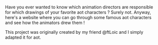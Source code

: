 Have you ever wanted to know which animation directors are responsible for which drawings of your favorite aot characters ? Surely not.
Anyway, here's a website where you can go through some famous aot characters and see how the animators drew them !

This project was originally created by my friend @ftLoic and I simply adapted it for aot.
